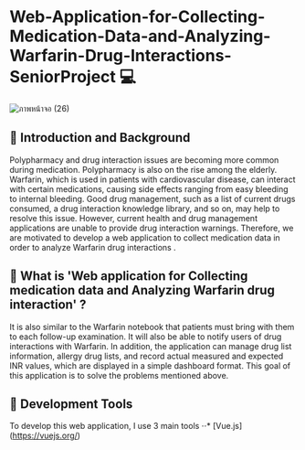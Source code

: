 # Web-Application-for-Collecting-Medication-Data-and-Analyzing-Warfarin-Drug-Interactions-SeniorProject :computer:
![ภาพหน้าจอ (26)](https://user-images.githubusercontent.com/99718534/188811936-62bf4218-b69b-412b-8445-7bfc0c5d0dc4.png)
## :red_circle: Introduction and Background
Polypharmacy and drug interaction issues are becoming more common during medication. Polypharmacy is also on the rise among the elderly. Warfarin, which is used in patients with cardiovascular disease, can interact with certain medications, causing side effects ranging from easy bleeding to internal bleeding. Good drug management, such as a list of current drugs consumed, a drug interaction knowledge library, and so on, may help to resolve this issue. However, current health and drug management applications are unable to provide drug interaction warnings. Therefore, we are motivated to develop a web application to collect medication data in order to analyze Warfarin drug interactions .
## :red_circle: What is 'Web application for Collecting medication data and Analyzing Warfarin drug interaction' ?
It is also similar to the Warfarin notebook that patients must bring with them to each follow-up examination. It will also be able to notify users of drug interactions with Warfarin. In addition, the application can manage drug list information, allergy drug lists, and record actual measured and expected INR values, which are displayed in a simple dashboard format. This goal of this application is to solve the problems mentioned above.
## :green_book: Development Tools
To develop this web application, I use 3 main tools
⋅⋅* [Vue.js] (https://vuejs.org/) 
